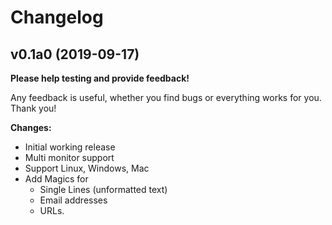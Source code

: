 # Changelog 

## v0.1a0 (2019-09-17)

**Please help testing and provide feedback!** 

Any feedback is useful, whether you find bugs or everything works for you. Thank you!

**Changes:** 

- Initial working release
- Multi monitor support
- Support Linux, Windows, Mac
- Add Magics for
  - Single Lines (unformatted text) 
  - Email addresses
  - URLs.
